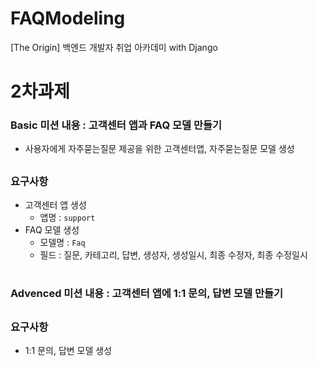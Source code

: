 # FAQModeling

[The Origin] 백엔드 개발자 취업 아카데미 with Django


# 2차과제

### Basic 미션 내용 : 고객센터 앱과 FAQ 모델 만들기
- 사용자에게 자주묻는질문 제공을 위한 고객센터앱, 자주묻는질문 모델 생성

##

### 요구사항
- 고객센터 앱 생성
    - 앱명 : `support`
- FAQ 모델 생성
    - 모델명 : `Faq`
    - 필드 : 질문, 카테고리, 답변, 생성자, 생성일시, 최종 수정자, 최종 수정일시
#

### Advenced 미션 내용 : 고객센터 앱에 1:1 문의, 답변 모델 만들기
##
### 요구사항
- 1:1 문의, 답변 모델 생성
